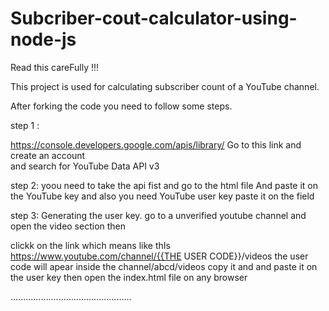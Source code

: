 # Subcriber-cout-calculator-using-node-js
Read this careFully !!!

This project is used for calculating subscriber count of a YouTube channel.

After forking the code you need to follow some steps.

step 1 : 

https://console.developers.google.com/apis/library/
Go to this link and create an account  
and search for YouTube Data API v3

step 2:
yoou need to take the api fist and  go to the html file And paste it on the YouTube key 
and also you need YouTube user key paste it on the field

step 3:
Generating the user key.
go to a unverified youtube channel and open the video section then 

clickk on the link which means like thIs https://www.youtube.com/channel/{{THE USER CODE}}/videos
the user code will apear inside the channel/abcd/videos
copy it and and paste it on the user key then open the index.html file on any browser 



................................................


